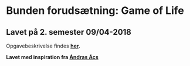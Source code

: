 # Bunden forudsætning: Game of Life

## Lavet på 2. semester 09/04-2018

Opgavebeskrivelse findes <b>[her](https://docs.google.com/document/d/1NFB-1S7oyIsEiSNahkTgNjsTl9kb8nTDQo0grbtTtBI/edit)<b>.

Lavet med inspiration fra <b>[Ándras Ács](https://github.com/andracs)<b>
